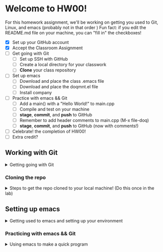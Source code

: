 # Welcome to HW00! #
For this homework assignment, we'll be working on getting you used to Git, Linux, and emacs (probably not in that order
)
Fun fact: if you edit the README.md file on your machine, you can "fill in" the checkboxes!

- [X] Set up your GitHub account
- [X] Accept the Classroom Assignment
- [ ] Get going with Git
  - [ ] Set up SSH with GitHub
  - [ ] Create a local directory for your classwork
  - [ ] **Clone** your class repository
- [ ] Set up emacs
  - [ ] Download and place the class .emacs file
  - [ ] Download and place the doqmnt.el file
  - [ ] Install company
- [ ] Practice with emacs && Git
  - [ ] Add a main() with a "Hello World!" to main.cpp
  - [ ] Compile and test on your machine
  - [ ] **stage**, **commit**, and **push** to GitHub
  - [ ] Remember to add header comments to main.cpp (M-x file-doq)
  - [ ] **stage**, **commit**, and **push** to GitHub (now with comments!)
- [ ] Celebrate! the completion of HW00!
- [ ] Extra credit?

## Working with Git ##
<details>
<summary> Getting going with Git </summary>

If you are here, that means you have successfully created your GitHub account, *and* connected to the class repo :tada:
### Getting Started ###
Creating your GitHub account is something you need to do once, and then never again.  Creating a repo (what happened when you accepted the class assignment), is something you'll likely do once per project - you shouldn't need to do it again for this assignment.
### Setting up SSH with GitHub ###
This is a task you'll need to do once per unique *machine* you work on.  Given the way the CS department Linux machines are set up, you should only need to do this once, and it will work no matter which physical machine you are using (you will need to do it for a home/personal machine if you want to though!)
1. Open a Terminal in Linux (you can click on "Activities" in the upper left, and type Terminal into the search bar)
1. In the terminal, generate an SSH key:
   ```console
   $ ssh-keygen -t ed25519 -C "username@ut.utm.edu"
   ```
   NOTES: the '$' is just there to show that you're on a Linux terminal, and you should put in your own UTM email address in the quotes! (what you signed up on GitHub with)
1. You will be prompted for a file name - press enter to accept the default file location (but remember it!)
1. You will be prompted to enter a passphrase (hit enter for no passphrase - this is the simplest thing to do!)
1. Re-enter your passphrase and press enter (or leave blank and press enter again for no passphrase)

Your SSH keypair should now be complete! :tada:

Now you need to add the public key to GitHub

To do this, we'll use the ``cat`` command, which con*cat*enates the file to your output, so we can easily see it!
1. ```console
   cat .ssh/id_ed25519.pub
   ```
   NOTE: you may have a slightly different name - the key thing is to make sure you have the file that ends with .pub - this is the public key!
1.  copy this from the terminal
    * highlight with the mouse, then hit enter (this copies it to the clipboard)
1. in the browser, click your profile photo on the upper-right of any GitHub page, then select "Settings"
1. in the user settings sidebar, click "SSH and GPG keys"
1. click on "New SSH Key"
1. in the "Title" field, add a helpful label for the key (something like "CS Lab Key" would be good!)
1. paste your key into the "Key" field
1. click "Add SSH key"

At this point, you should be good to go, though you may need to confirm your GitHub password!
We've only brushed the basics of setting up your machine to work with Git, next up: Cloning this repo to the local machine!
</details>

### Cloning the repo ###
<details>
	<summary>Steps to get the repo cloned to your local machine! (Do this once in the lab)</summary>

If you are viewing this in the browser (which you probably are):
1. Click on the download code button
1. Make sure the SSH option is selected
1. You should see a link starting with ``git@`` - click on the clipboard next to it
1. In the terminal, make a folder to hold your CS222 projects
   ```console
   mkdir CSCI222
   ```
   It is up to you if you want to place this in your home directory (where you start by default in the terminal), or if you want to put it into the Documents folder, or Desktop folder (``cd Documents``, for example, first)
1. Now move into the new folder using the 'change directory' (`cd`) command
1. Now you're ready to clone your repo!  In the terminal type in:
   ```console
   git clone
   ```
   And then paste in the link starting with ``git@`` into the terminal (you can do this with a right click!)  This should result in you seeing:
   ```console
   git clone git@...
   ```
   where the ... is the rest of the repository name!
   
   NOTE: you may be asked if it's OK for SSH to talk to a specific IP address.  If prompted, type in 'yes', and continue the clone operation!
1. You should now have a local copy of this repo :tada: double-check that the file structure matches what you're seeing here online (you'll want to use ``ls`` to _list_ the contents of a directory, and ``cd`` to _change directory_, or move into a folder to make sure everything looks good.

Your GitHub setup should now be complete!  We'll be working closely with Git thoughout the semester, so don't worry if it still feels a little weird!
Also, if you want to clone your repository to a personal machine, you'll need to follow these steps again!
</details>

## Setting up emacs ##
<details>
	<summary>Getting used to emacs and setting up your environment</summary>
	
We're going to be using emacs this semester for our software development.  Emacs is a powerful text-editor available freely in Linux.  It is also highly customizable!  Dr. Guerin and I have been working together to create programs that modify emacs for this class!

### Emacs Basics ###
Most of the commands we'll be using this semester will start with either C- or M-, this stands for the Control and Meta keys, respectively.  For example, ``C-x`` means to hold the control key, and then tap 'x'.  On most standard keyboards, the 'Alt' key is mapped to Meta (you can override this behavior if wanted/needed, but we're not going to cover that here)

#### Running emacs ####
In this class, we'll be primarily running emacs in the terminal:
```console
emacs -nw
```
the ``-nw`` is what will force emacs to open in the terminal, as opposed to popping up a new window.  This is useful when running emacs remotely!

#### Some very common commands (as in, you'll see/use all the time) ####
- C-x C-s - save
- C-x C-c - close the buffer (the open window)
- C-x C-f - open a file without closing emacs
- C-g - quit the current command you're entering (super helpful if you mess up/do something by accident)
- C-x space - start marking - useful for cutting, commenting out code, etc
- C-x C-w - cut (more common to cut and paste immediately instead of a coopy)
- C-x C-y - paste (yank from the kill-chain)
- M-x comment-region - will intelligently comment out the marked region
- M-x uncomment-region - will intelligently uncomment the marked region
- C-n - move down a line (down arrow also works)
- C-p - move up a line (up arrow also works)
- C-f - move forwards a character (right arrow)
- M-f - move forwards a word (also C-right arrow)
- C-b - move backwards a character (left arrow)
- M-b - move backwards a word (also C-left arrow)
- C-a - move to the beginning of a line (also home key)
- C-e - move to the end of a line (also end key)
- C-u - undo!

#### Setting up your .emacs file ####
For many Linux programs, you'll use a .<program name> file to customize how that program behaves, generally known as init files.  To customize emacs, we'll be modifying your .emacs file.  This file should live in your home diretory (/home/cs0/<your username>).  You can find a starter .emacs file in <file location>, you either place a copy of the provided file into your home directory, or open up both files and copy it over line by line.  To move the file over:
```console
cp emacs/.emacs ~/.emacs
```
NOTE: this is assuming that you are in the terminal, and when you run ``ls``, you see this README.md file.

NOTE2: "~" is a special shortcut to your home directory!

Next, you'll want to move over the doqmnt file - this is an emacs extension that Dr. Guerin and I have been putting together for you!
First, you'll create a folder to hold the file inside the emacs directory, and then you'll copy over the doqmnt file stored in the emacs folder of this repository:
```console
mkdir ~/.emacs.d/include
cp emacs/doqmnt.el ~/.emacs.d/include
```
Again, this is assuming that you're in the base folder of this repository

The emacs and doqmnt files provide several helpful functions, but of immediate use:
- M-x main - this will insert a main.cpp template at the cursor point - it will include the iostream library, and use the standard namespace
- M-x file-doq - this will add header comments that match the standards for this class
- M-x fun-doq - this will add function comments that match the standards for this class

##### Installing company ####
company-mode is a useful emacs add-on, standing for complete-any - it adds in helpful completion suggestions based on what you're starting to type - helpful when writing anything in emacs, not just C++ code! (though we'll mostly be using it for C++ code in class).

You can find more information about company-mode here: [company-mode](https://company-mode.github.io/)

We will just be following the basic install steps:
1. Open your .emacs file
```console
emacs -nw .emacs
```
1. Type in: ``M-x package-install`` and hit enter
1. Type in: ``company`` and hit enter

  NOTE: if you get an error message about a failure to verify a signature, enter each command below, pressing enter after each line:
  - M-: (setq package-check-signature nil)
  - M-x package-install
  - gnu-elpa-keyring-update
  - M-: (setq package-check-signature allow-unsigned)
  
  Close and re-open the .emacs file, and try to install company again

After installing company, make sure it's always enabled:
1. Go to the end of the file ``M->``
1. Uncomment the last line ``(add-hook 'after-init-hook 'global-company-mode)`` by removing the semicolons
1. Save and exit out of emacs
  - C-x C-s (save)
  - C-x C-c (quit)

NOTE: there are a lot of company options, we only need the basic one for this class! (you're welcome to try out more if you wish!)


</details>

### Practicing with emacs && Git ###
<details>
<summary>Using emacs to make a quick program </summary>

We are now going to use our new, powerful emacs skillz (with a 'z') to make a quick program, showing off that everything is working (and also practicing the important steps of compiling, testing, and then interacting with git through `git add`, `git commit`, and `git push`

1. Open the main.cpp file in this repository
  - cd into the directory, if needed
  - then type in:
  ```console
  emacs -nw main.cpp
  ```
  - this opens up emacs with "no window" (it keeps it in the terminal)
  - NOTE: this is also how you can create a new file - just put the new file name after the ``emacs -nw`` and a new file will be created for you!
 2. Use the super-cool special "main" command that we have in our .emacs file:
   - M-x main
   - be amazed at how awesome it is!
 3. Using your skeleton main(), have it print out "Hello World!"
   - you've got this part!
 4. Save and exit emacs
   - C-x
   - C-s
    (saving should now be done)
   - C-x
   - C-c
   (this should exit you out of emacs, and bring you back to the console)
 5. Time to test your program!
   Remember: it's always good to test things before submitting them...
   - compile with g++:
   ```console
   g++ main.cpp -Wall -Wextra -o hello
   ```
   - this *should* happily compile (please reach out for help if you're getting errors)
   - with a happy compilation, you should now have an executable called hello (it should be green and exciting when you type in `ls`
   - run your program!
   ```console
   ./hello
   ```
   - profit! (though make sure you're printing out "Hello World!"
6. Once your program is running correctly, it's time to get your program into git!
  * First, check the **status** of your repository:
  ```console
  git status
  ```
   - you **should** see that main.cpp has been modified!
  * Next, tell git that you want this modified main.cpp to be **staged** for a commit:
  ```console
  git add main.cpp
  ```
    - if you run ``git status`` again, you should now see that main.cpp is added for commit!
  * Next, you want to **commit** your changes to your local repository:
  ```console
  git commit -m "Created my Hello World! program!"
  ```
   - NOTE: the '-m' flag is so you can add a **m**essage to your commit.
   - it doesn't need to match the above sample, but please make it say something useful, if not for your own sanity then for mine...
   - if you don't attach a message, you'll be dumped into a text editor to add a message (git enforces you leaving a note on every commit!)
  * Your main.cpp should now be committed to your local repository (:tada:yay!:tada:), but wait, it's not yet into GitHub (where it actually needs to be to count for homework...).  To get it out to GitHub, you need to **push** your commit
  ```console
  git push
  ```
NOTE: you don't need to push to GitHub for every local commit (though it is a good habit to get into, so you don't forget to push your homework...), a single push will handle multiple local commits!
  - You should now be able to see tests running on your assignment!
  - Did they pass?  Did you remember the "!" at the end of "Hello World"?
 - if they didn't pass, open your main.cpp up again, make the changes you need, then **stage**, **commit**, and **push** your changes!

###### Wait!!!
we're missing the header comments from our main.cpp - we need those for this class, and GitHub can't check for that in tests...
 Time to add in comments!
 1. Open up main.cpp again:
    ```console
    emacs -nw main.cpp
    ```
 2. Add in some file comments!
      - ``M-x file-doq`` - make sure to answer any questions it asks you
      - marvel over the awesomeness of that doqmnt file you told emacs about!
    * Save and exit emacs
      - C-x C-s
      - C-x C-c
  3. Compile and run your program to confirm you're still seeing the correct output
  ```console
  g++ main.cpp -Wall -Wextra -o hello
  ./hello
  ```
  4. **stage**, **commit**, and then **push** your updated file!
    * `git add main.cpp`
    * `git commit -m "added in header comments"`
    * `git push`
  5. Watch your tests running...
    - if they were passing before, they should still be passing!
  :tada: Celebrate! :tada: as we have completed the required portion of this lab!
 What about extra credit?
   - [ ] Submit a screenshot of the test passing on Canvas
   - [ ] In the CheatSheets folder, edit the helpers.md file to finish filling out the documentation! (don't forget to **stage**, **commit**, and **push** these changes!
:octocat:
</details>